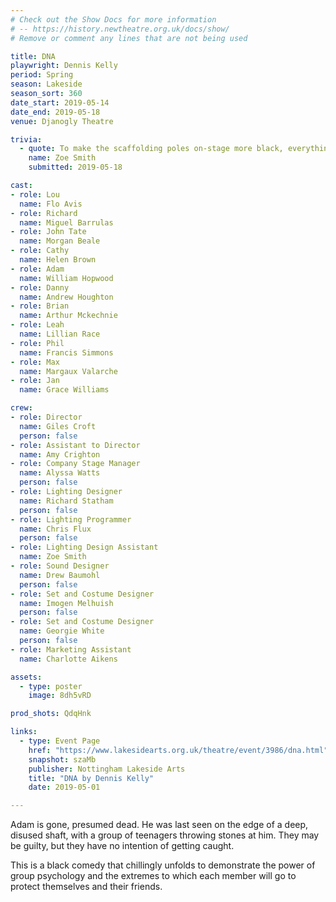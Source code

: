 ```yaml
---
# Check out the Show Docs for more information
# -- https://history.newtheatre.org.uk/docs/show/
# Remove or comment any lines that are not being used

title: DNA
playwright: Dennis Kelly
period: Spring
season: Lakeside
season_sort: 360
date_start: 2019-05-14
date_end: 2019-05-18
venue: Djanogly Theatre

trivia: 
  - quote: To make the scaffolding poles on-stage more black, everything was covered in layers of black tights.
    name: Zoe Smith
    submitted: 2019-05-18

cast:
- role: Lou
  name: Flo Avis
- role: Richard
  name: Miguel Barrulas
- role: John Tate
  name: Morgan Beale
- role: Cathy
  name: Helen Brown
- role: Adam
  name: William Hopwood
- role: Danny
  name: Andrew Houghton
- role: Brian
  name: Arthur Mckechnie
- role: Leah
  name: Lillian Race
- role: Phil
  name: Francis Simmons
- role: Max
  name: Margaux Valarche
- role: Jan
  name: Grace Williams

crew:
- role: Director
  name: Giles Croft
  person: false
- role: Assistant to Director
  name: Amy Crighton
- role: Company Stage Manager
  name: Alyssa Watts
  person: false
- role: Lighting Designer
  name: Richard Statham
  person: false
- role: Lighting Programmer
  name: Chris Flux
  person: false
- role: Lighting Design Assistant
  name: Zoe Smith
- role: Sound Designer
  name: Drew Baumohl
  person: false
- role: Set and Costume Designer
  name: Imogen Melhuish
  person: false
- role: Set and Costume Designer
  name: Georgie White
  person: false
- role: Marketing Assistant
  name: Charlotte Aikens

assets:
  - type: poster
    image: 8dh5vRD

prod_shots: QdqHnk

links:
  - type: Event Page
    href: "https://www.lakesidearts.org.uk/theatre/event/3986/dna.html"
    snapshot: szaMb
    publisher: Nottingham Lakeside Arts
    title: "DNA by Dennis Kelly"
    date: 2019-05-01

---
```


Adam is gone, presumed dead. He was last seen on the edge of a deep, disused shaft, with a group of teenagers throwing stones at him. They may be guilty, but they have no intention of getting caught.

This is a black comedy that chillingly unfolds to demonstrate the power of group psychology and the extremes to which each member will go to protect themselves and their friends.
